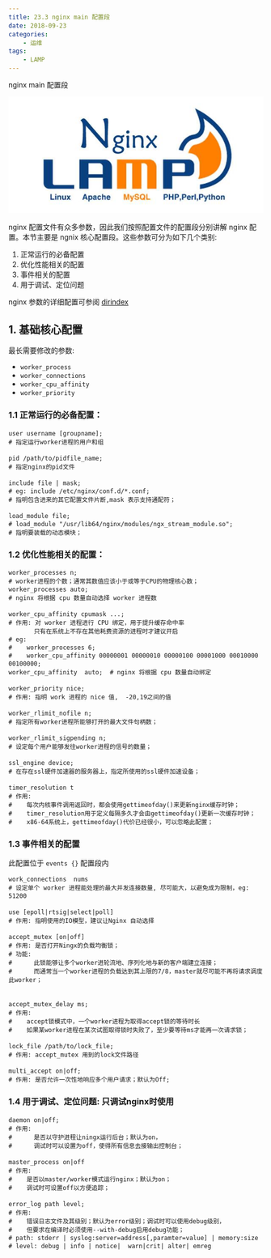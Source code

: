 ```yaml
---
title: 23.3 nginx main 配置段
date: 2018-09-23
categories:
    - 运维
tags:
    - LAMP
---
```


nginx main 配置段

![linux-mt](/images/linux_mt/linux_mt1.jpg)
<!-- more -->

nginx 配置文件有众多参数，因此我们按照配置文件的配置段分别讲解 nginx 配置。本节主要是 ngnix 核心配置段。这些参数可分为如下几个类别:
1. 正常运行的必备配置
2. 优化性能相关的配置
3. 事件相关的配置
4. 用于调试、定位问题

nginx 参数的详细配置可参阅 [dirindex](http://nginx.org/en/docs/dirindex.html)

## 1. 基础核心配置
最长需要修改的参数:
- `worker_process`
- `worker_connections`
- `worker_cpu_affinity`
- `worker_priority`

### 1.1 正常运行的必备配置：
```
user username [groupname];
# 指定运行worker进程的用户和组

pid /path/to/pidfile_name;
# 指定nginx的pid文件

include file | mask;
# eg: include /etc/nginx/conf.d/*.conf;
# 指明包含进来的其它配置文件片断,mask 表示支持通配符；

load_module file;
# load_module "/usr/lib64/nginx/modules/ngx_stream_module.so";
# 指明要装载的动态模块；
```

### 1.2 优化性能相关的配置：
```
worker_processes n;
# worker进程的个数；通常其数值应该小于或等于CPU的物理核心数；
worker_processes auto;
# nginx 将根据 cpu 数量自动选择 worker 进程数

worker_cpu_affinity cpumask ...;
# 作用: 对 worker 进程进行 CPU 绑定，用于提升缓存命中率
       只有在系统上不存在其他耗费资源的进程时才建议开启
# eg:
#    worker_processes 6;
#    worker_cpu_affinity 00000001 00000010 00000100 00001000 00010000 00100000;
worker_cpu_affinity  auto;  # nginx 将根据 cpu 数量自动绑定

worker_priority nice;
# 作用: 指明 work 进程的 nice 值,  -20,19之间的值

worker_rlimit_nofile n;
# 指定所有worker进程所能够打开的最大文件句柄数；

worker_rlimit_sigpending n;
# 设定每个用户能够发往worker进程的信号的数量；

ssl_engine device;  
# 在存在ssl硬件加速器的服务器上，指定所使用的ssl硬件加速设备；

timer_resolution t
# 作用:
#    每次内核事件调用返回时，都会使用gettimeofday()来更新nginx缓存时钟；
#    timer_resolution用于定义每隔多久才会由gettimeofday()更新一次缓存时钟；
#    x86-64系统上，gettimeofday()代价已经很小，可以忽略此配置；
```

### 1.3 事件相关的配置
此配置位于 `events {}` 配置段内

```
work_connections  nums
# 设定单个 worker 进程能处理的最大并发连接数量, 尽可能大，以避免成为限制，eg: 51200

use [epoll|rtsig|select|poll]
# 作用: 指明使用的IO模型，建议让Nginx 自动选择

accept_mutex [on|off]
# 作用: 是否打开Ningx的负载均衡锁；
# 功能:
#      此锁能够让多个worker进轮流地、序列化地与新的客户端建立连接；
#      而通常当一个worker进程的负载达到其上限的7/8，master就尽可能不再将请求调度此worker；


accept_mutex_delay ms;
# 作用:
#    accept锁模式中，一个worker进程为取得accept锁的等待时长
#    如果某worker进程在某次试图取得锁时失败了，至少要等待ms才能再一次请求锁；

lock_file /path/to/lock_file;
# 作用: accept_mutex 用到的lock文件路径

multi_accept on|off;
# 作用: 是否允许一次性地响应多个用户请求；默认为Off;
```

### 1.4 用于调试、定位问题: 只调试nginx时使用
```
daemon on|off;
# 作用:
#      是否以守护进程让ningx运行后台；默认为on，
#      调试时可以设置为off，使得所有信息去接输出控制台；

master_process on|off
# 作用:
#    是否以master/worker模式运行nginx；默认为on；
#    调试时可设置off以方便追踪；

error_log path level;
# 作用:
#    错误日志文件及其级别；默认为error级别；调试时可以使用debug级别，
#    但要求在编译时必须使用--with-debug启用debug功能；
# path: stderr | syslog:server=address[,paramter=value] | memory:size
# level: debug | info | notice|  warn|crit| alter| emreg
```
